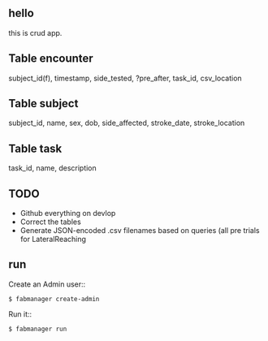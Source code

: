 ## hello
this is crud app.

## Table encounter
subject_id(f), timestamp, side_tested, ?pre_after, task_id, csv_location


## Table subject
subject_id, name, sex, dob, side_affected, stroke_date, stroke_location


## Table task
task_id, name, description


## TODO
- Github everything on devlop
- Correct the tables
- Generate JSON-encoded .csv filenames based on queries (all pre trials for LateralReaching

## run
Create an Admin user::

    $ fabmanager create-admin

Run it::

    $ fabmanager run
